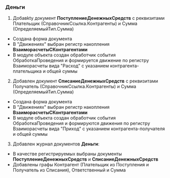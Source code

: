 ### Деньги

1. Добавkty документ **ПоступлениеДенежныхСредств** c реквизитами Плательщик (СправочникСсылка.Контрагенты) и Сумма (ОпределяемыйТип.Сумма)
  * Создана форма документа
  * В "Движениях" выбран регистр накопления **ВзаиморасчетыСКонтрагентами**
  * В модуле объекта создан обработчик события ОбработкаПроведения и формируется движение по регистру Взаиморасчеты вида "Расход" с указанием контрагента-плательщика и общей суммы

2. Добавлен документ **СписаниеДенежныхСредств** с реквизитами Получатель (СправочникСсылка.Контрагенты) и Сумма (ОпределяемыйТип.Сумма)
  * Создана форма документа
  * В "Движениях" выбран регистр накопления **ВзаиморасчетыСКонтрагентами**
  * В модуле объекта создан обработчик события ОбработкаПроведения и формируются движения по регистру Взаиморасчеты вида "Приход" с указанием контрагента-получателя и общей суммы

3. Добавлен журнал документов **Деньги**:
  * В качестве регистрируемых выбраны документы **ПоступлениеДенежныхСредств** и **СписаниеДенежныхСредств**
  * Добавлены графы Контрагент (Плательщик из Поступления и Получатель из Списания), Ответственный и Сумма
